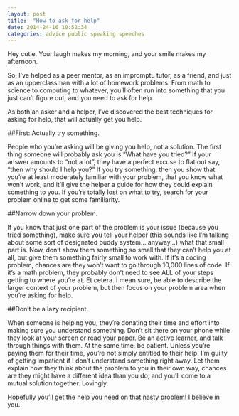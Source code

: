 ```yaml
---
layout: post
title:  "How to ask for help"
date: 2014-24-16 10:52:34
categories: advice public speaking speeches
---
```


Hey cutie. Your laugh makes my morning, and your smile makes my afternoon.

So, I’ve helped as a peer mentor, as an impromptu tutor, as a friend, and just as an upperclassman with a lot of homework problems. From math to science to computing to whatever, you’ll often run into something that you just can’t figure out, and you need to ask for help.

As both an asker and a helper, I’ve discovered the best techniques for asking for help, that will actually get you help.

##First: Actually try something.

People who you’re asking will be giving you help, not a solution. 
The first thing someone will probably ask you is “What have you tried?” 
If your answer amounts to “not a lot”, they have a perfect excuse to flat out say, “then why should I help you?” 
If you try something, then you show that you’re at least moderately familiar with your problem, that you know what won’t work, and it’ll give the helper a guide for how they could explain something to you. 
If you’re totally lost on what to try, search for your problem online to get some familiarity.

##Narrow down your problem.

If you know that just one part of the problem is your issue (because you tried something), make sure you tell your helper (this sounds like I’m talking about some sort of designated buddy system... anyway...) what that small part is. 
Now, don’t show them something so small that they can’t help you at all, but give them something fairly small to work with. 
If it’s a coding problem, chances are they won’t want to go through 10,000 lines of code. 
If it’s a math problem, they probably don’t need to see ALL of your steps getting to where you’re at. Et cetera. 
I mean sure, be able to describe the larger context of your problem, but then focus on your problem area when you’re asking for help.

##Don’t be a lazy recipient.

When someone is helping you, they’re donating their time and effort into making sure you understand something. 
Don’t sit there on your phone while they look at your screen or read your paper. 
Be an active learner, and talk through things with them. At the same time, be patient. 
Unless you’re paying them for their time, you’re not simply entitled to their help. 
I’m guilty of getting impatient if I don’t understand something right away. 
Let them explain how they think about the problem to you in their own way, chances are they might have a different idea than you do, and you’ll come to a mutual solution together. 
Lovingly.

Hopefully you’ll get the help you need on that nasty problem! I believe in you.